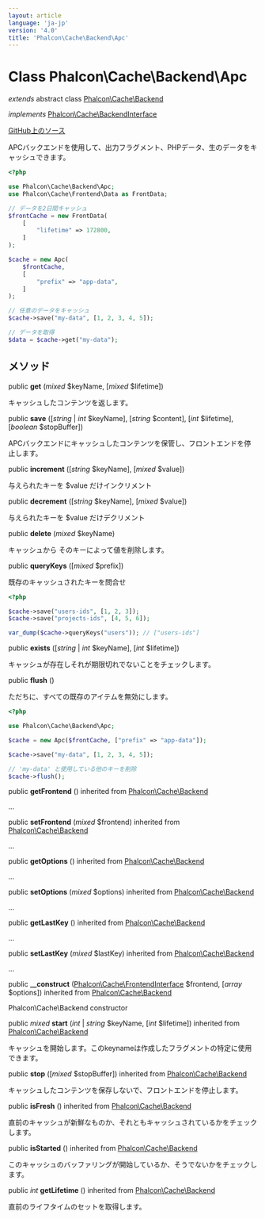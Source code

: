 ```yaml
---
layout: article
language: 'ja-jp'
version: '4.0'
title: 'Phalcon\Cache\Backend\Apc'
---
```


# Class **Phalcon\Cache\Backend\Apc**

*extends* abstract class [Phalcon\Cache\Backend](api/Phalcon_Cache_Backend)

*implements* [Phalcon\Cache\BackendInterface](api/Phalcon_Cache_BackendInterface)

<a href="https://github.com/phalcon/cphalcon/tree/v4.0.0/phalcon/cache/backend/apc.zep" class="btn btn-default btn-sm">GitHub上のソース</a>

APCバックエンドを使用して、出力フラグメント、PHPデータ、生のデータをキャッシュできます。

```php
<?php

use Phalcon\Cache\Backend\Apc;
use Phalcon\Cache\Frontend\Data as FrontData;

// データを2日間キャッシュ
$frontCache = new FrontData(
    [
        "lifetime" => 172800,
    ]
);

$cache = new Apc(
    $frontCache,
    [
        "prefix" => "app-data",
    ]
);

// 任意のデータをキャッシュ
$cache->save("my-data", [1, 2, 3, 4, 5]);

// データを取得
$data = $cache->get("my-data");

```

## メソッド

public **get** (*mixed* $keyName, [*mixed* $lifetime])

キャッシュしたコンテンツを返します。

public **save** ([*string* | *int* $keyName], [*string* $content], [*int* $lifetime], [*boolean* $stopBuffer])

APCバックエンドにキャッシュしたコンテンツを保管し、フロントエンドを停止します。

public **increment** ([*string* $keyName], [*mixed* $value])

与えられたキーを $value だけインクリメント

public **decrement** ([*string* $keyName], [*mixed* $value])

与えられたキーを $value だけデクリメント

public **delete** (*mixed* $keyName)

キャッシュから そのキーによって値を削除します。

public **queryKeys** ([*mixed* $prefix])

既存のキャッシュされたキーを問合せ

```php
<?php

$cache->save("users-ids", [1, 2, 3]);
$cache->save("projects-ids", [4, 5, 6]);

var_dump($cache->queryKeys("users")); // ["users-ids"]

```

public **exists** ([*string* | *int* $keyName], [*int* $lifetime])

キャッシュが存在しそれが期限切れでないことをチェックします。

public **flush** ()

ただちに、すべての既存のアイテムを無効にします。

```php
<?php

use Phalcon\Cache\Backend\Apc;

$cache = new Apc($frontCache, ["prefix" => "app-data"]);

$cache->save("my-data", [1, 2, 3, 4, 5]);

// 'my-data' と使用している他のキーを削除
$cache->flush();

```

public **getFrontend** () inherited from [Phalcon\Cache\Backend](api/Phalcon_Cache_Backend)

...

public **setFrontend** (*mixed* $frontend) inherited from [Phalcon\Cache\Backend](api/Phalcon_Cache_Backend)

...

public **getOptions** () inherited from [Phalcon\Cache\Backend](api/Phalcon_Cache_Backend)

...

public **setOptions** (*mixed* $options) inherited from [Phalcon\Cache\Backend](api/Phalcon_Cache_Backend)

...

public **getLastKey** () inherited from [Phalcon\Cache\Backend](api/Phalcon_Cache_Backend)

...

public **setLastKey** (*mixed* $lastKey) inherited from [Phalcon\Cache\Backend](api/Phalcon_Cache_Backend)

...

public **__construct** ([Phalcon\Cache\FrontendInterface](api/Phalcon_Cache_FrontendInterface) $frontend, [*array* $options]) inherited from [Phalcon\Cache\Backend](api/Phalcon_Cache_Backend)

Phalcon\Cache\Backend constructor

public *mixed* **start** (*int* | *string* $keyName, [*int* $lifetime]) inherited from [Phalcon\Cache\Backend](api/Phalcon_Cache_Backend)

キャッシュを開始します。このkeynameは作成したフラグメントの特定に使用できます。

public **stop** ([*mixed* $stopBuffer]) inherited from [Phalcon\Cache\Backend](api/Phalcon_Cache_Backend)

キャッシュしたコンテンツを保存しないで、フロントエンドを停止します。

public **isFresh** () inherited from [Phalcon\Cache\Backend](api/Phalcon_Cache_Backend)

直前のキャッシュが新鮮なものか、それともキャッシュされているかをチェックします。

public **isStarted** () inherited from [Phalcon\Cache\Backend](api/Phalcon_Cache_Backend)

このキャッシュのバッファリングが開始しているか、そうでないかをチェックします。

public *int* **getLifetime** () inherited from [Phalcon\Cache\Backend](api/Phalcon_Cache_Backend)

直前のライフタイムのセットを取得します。